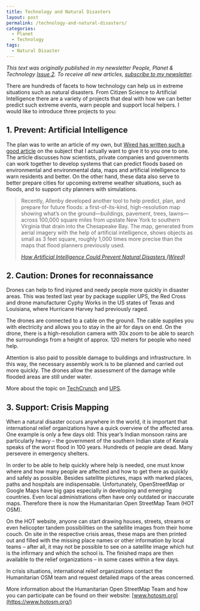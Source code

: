 ```yaml
---
title: Technology and Natural Disasters
layout: post
permalink: /technology-and-natural-disasters/
categories:
  - Planet
  - Technology
tags:
  - Natural Disaster
---
```

_This text was originally published in my newsletter People, Planet & Technology [Issue 2](https://www.getrevue.co/profile/niklasjordan/issues/people-planet-technology-2-130347). To receive all new articles, [subscribe to my newsletter](https://www.niklasjordan.com/newsletter)._

There are hundreds of facets to how technology can help us in extreme situations such as natural disasters. From Citizen Science to Artificial Intelligence there are a variety of projects that deal with how we can better predict such extreme events, warn people and support local helpers. I would like to introduce three projects to you:

## 1. Prevent: Artificial Intelligence

The plan was to write an article of my own, but [Wired has written such a good article](https://www.wired.com/story/how-artificial-intelligence-could-prevent-natural-disasters) on the subject that I actually want to give it to you one to one. The article discusses how scientists, private companies and governments can work together to develop systems that can predict floods based on environmental and environmental data, maps and artificial intelligence to warn residents and better. On the other hand, these data also serve to better prepare cities for upcoming extreme weather situations, such as floods, and to support city planners with simulations.

<blockquote class="wp-block-quote">
  <p>
    Recently, Allenby developed another tool to help predict, plan, and prepare for future floods: a first-of-its-kind, high-resolution map showing what’s on the ground—buildings, pavement, trees, lawns—across 100,000 square miles from upstate New York to southern Virginia that drain into the Chesapeake Bay. The map, generated from aerial imagery with the help of artificial intelligence, shows objects as small as 3 feet square, roughly 1,000 times more precise than the maps that flood planners previously used.
  </p>
  
  <p>
  </p>
  
  <cite><a href="http://You should read the whole article here: (link: https://www.wired.com/story/how-artificial-intelligence-could-prevent-natural-disasters/">How Artificial Intelligence Could Prevent Natural Disasters (Wired)</a></cite>
</blockquote>

## 2. Caution: Drones for reconnaissance

Drones can help to find injured and needy people more quickly in disaster areas. This was tested last year by package supplier UPS, the Red Cross and drone manufacturer Cyphy Works in the US states of Texas and Louisiana, where Hurricane Harvey had previously raged.

The drones are connected to a cable on the ground. The cable supplies you with electricity and allows you to stay in the air for days on end. On the drone, there is a high-resolution camera with 30x zoom to be able to search the surroundings from a height of approx. 120 meters for people who need help.

Attention is also paid to possible damage to buildings and infrastructure. In this way, the necessary assembly work is to be planned and carried out more quickly. The drones allow the assessment of the damage while flooded areas are still under water.

More about the topic <g class="gr_ gr\_37 gr-alert gr\_gramm gr\_inline\_cards gr\_run\_anim Grammar multiReplace" id="37" data-gr-id="37">on</g> [TechCrunch](https://techcrunch.com/2017/09/08/red-cross-to-start-testing-drones-in-disaster-relief-efforts/?guccounter=1&utm_campaign=People%2C%20Planet%20%26%20Technology&utm_medium=email&utm_source=Revue%20newsletter) and [UPS](https://pressroom.ups.com/pressroom/ContentDetailsViewer.page?ConceptType=PressReleases&id=1504791886450-631&utm_campaign=People%2C%20Planet%20%26%20Technology&utm_medium=email&utm_source=Revue%20newsletter).

## 3. Support: Crisis Mapping

When a natural disaster occurs anywhere in the world, it is important that international relief organizations have a quick overview of the affected area. One example is only a few days old: This year’s Indian monsoon rains are particularly heavy &#8211; the government of the southern Indian state of Kerala speaks of the worst flood in 100 years. Hundreds of people are dead. Many persevere in emergency shelters.

In order to be able to help quickly where help is needed, one must know where and how many people are affected and how to get there as quickly and safely as possible. Besides satellite pictures, maps with marked places, paths and hospitals are indispensable. Unfortunately, OpenStreetMap or Google Maps have big gaps especially in developing and emerging countries. Even local administrations often have only outdated or inaccurate maps. Therefore there is now the Humanitarian Open StreetMap Team (HOT OSM).

On the HOT website, anyone can start drawing houses, streets, streams or even helicopter tandem possibilities on the satellite images from their home couch. On site in the respective crisis areas, these maps are then printed out and filled with the missing place names or other information by local teams &#8211; after all, it may not be possible to see on a satellite image which hut is the infirmary and which the school is. The finished maps are then available to the relief organizations &#8211; in some cases within a few days.

In crisis situations, international relief organizations contact the Humanitarian OSM team and request detailed maps of the areas concerned.

More information about the Humanitarian Open StreetMap Team and how you can participate can be found on their website: [www.hotosm.org](https://www.hotosm.org/)